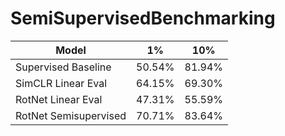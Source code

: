# SemiSupervisedBenchmarking


|  Model 	|  1% 	|10%   	| 
|---	|---	|---	|
|  Supervised Baseline 	| 50.54%  	|  81.94% 	|
|  SimCLR Linear Eval 	|  64.15% 	|  69.30% 	|
|   RotNet Linear Eval	|   47.31%	| 55.59%  	|
|   RotNet Semisupervised	|   70.71%	|  83.64% 	|
